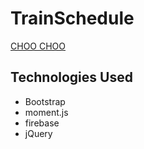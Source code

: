 # TrainSchedule
[CHOO CHOO](https://alexszoeke.github.io/TrainSchedule/)

## Technologies Used
* Bootstrap
* moment.js
* firebase
* jQuery
